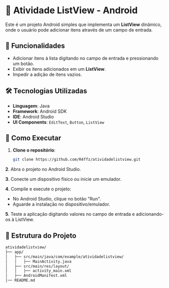 # 📱 Atividade ListView - Android

Este é um projeto Android simples que implementa um **ListView** dinâmico, onde o usuário pode adicionar itens através de um campo de entrada.

## 📌 Funcionalidades
- Adicionar itens à lista digitando no campo de entrada e pressionando um botão.
- Exibir os itens adicionados em um **ListView**.
- Impedir a adição de itens vazios.

## 🛠️ Tecnologias Utilizadas
- **Linguagem**: Java
- **Framework**: Android SDK
- **IDE**: Android Studio
- **UI Components**: `EditText`, `Button`, `ListView`

 ## 🚀 Como Executar

1. **Clone o repositório**:
   ```sh
   git clone https://github.com/R4ffz/atividadelistview.git
   
**2**. Abra o projeto no Android Studio.

**3**. Conecte um dispositivo físico ou inicie um emulador.

**4**. Compile e execute o projeto:
   - No Android Studio, clique no botão "Run".
   - Aguarde a instalação no dispositivo/emulador.

**5**. Teste a aplicação digitando valores no campo de entrada e adicionando-os à ListView.


## 📂 Estrutura do Projeto
```bash
atividadelistview/
├── app/
│   ├── src/main/java/com/example/atividadelistview/
│   │   ├── MainActivity.java
│   ├── src/main/res/layout/
│   │   ├── activity_main.xml
│   ├── AndroidManifest.xml
│── README.md


